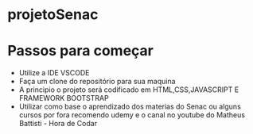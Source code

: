 # projetoSenac
# Passos para começar
- Utilize a IDE VSCODE
- Faça um clone do repositório para sua maquina
- A principio o projeto será codificado em HTML,CSS,JAVASCRIPT E FRAMEWORK BOOTSTRAP
- Utilizar como base o aprendizado dos materias do Senac ou alguns cursos por fora recomendo udemy e o canal no youtube do Matheus Battisti - Hora de Codar
